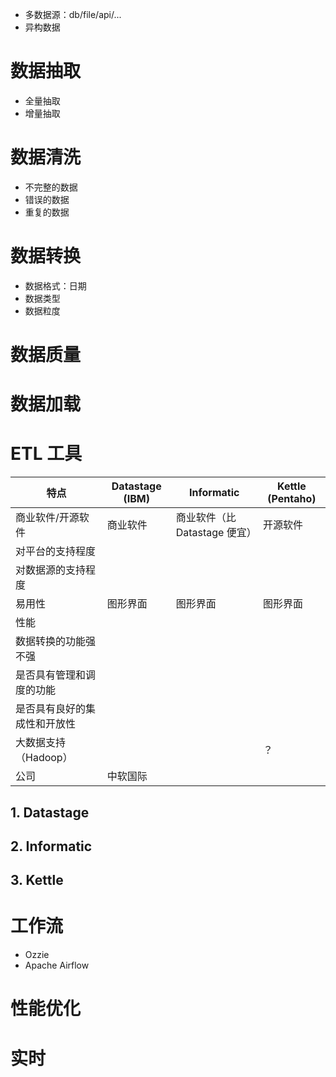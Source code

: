 
* 多数据源：db/file/api/...
* 异构数据

# 数据抽取
* 全量抽取
* 增量抽取

# 数据清洗
* 不完整的数据
* 错误的数据
* 重复的数据

# 数据转换
* 数据格式：日期
* 数据类型
* 数据粒度

# 数据质量

# 数据加载

# ETL 工具

| 特点 | Datastage (IBM) | Informatic | Kettle (Pentaho) |
| --- | --- | --- | --- |
| 商业软件/开源软件 | 商业软件 | 商业软件（比Datastage 便宜） | 开源软件 |
| 对平台的支持程度 |
| 对数据源的支持程度 |
| 易用性 | 图形界面 | 图形界面 | 图形界面 |
| 性能 |
| 数据转换的功能强不强 |
| 是否具有管理和调度的功能 |
| 是否具有良好的集成性和开放性 |
| 大数据支持（Hadoop）|  | | ？ |
| 公司 | 中软国际 |

## 1. Datastage

## 2. Informatic

## 3. Kettle

# 工作流
* Ozzie
* Apache Airflow  


# 性能优化

# 实时
